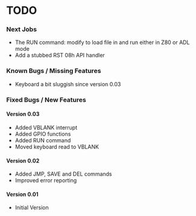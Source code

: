 # TODO
### Next Jobs
- The RUN command: modify to load file in and run either in Z80 or ADL mode
- Add a stubbed RST 08h API handler
### Known Bugs / Missing Features
- Keyboard a bit sluggish since version 0.03
### Fixed Bugs / New Features
#### Version 0.03
- Added VBLANK interrupt
- Added GPIO functions
- Added RUN command
- Moved keyboard read to VBLANK
#### Version 0.02
- Added JMP, SAVE and DEL commands
- Improved error reporting
#### Version 0.01
- Initial Version